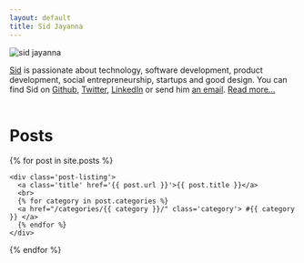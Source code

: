 ```yaml
---
layout: default
title: Sid Jayanna
---
```


<img src="http://www.gravatar.com/avatar/0687e6637524442617cc342a1ee4755c?s=200" alt="sid jayanna">

[Sid](/about) is passionate about technology, software development, product development, social entrepreneurship, startups and good design. You can find Sid on [Github](http://github.com/sjayanna), [Twitter](https://twitter.com/sidjayanna), [ LinkedIn](http://www.linkedin.com/in/sidjayanna) or send him [an email](mailto:sjayanna@gmail.com). [Read more...](/about)
<br /><br />

# Posts

<div class='posts'>
  {% for post in site.posts %}

    <div class='post-listing'>
      <a class='title' href='{{ post.url }}'>{{ post.title }}</a>
      <br>
      {% for category in post.categories %}
      <a href="/categories/{{ category }}/" class='category'> #{{ category }} </a>
      {% endfor %}
    </div>

  {% endfor %}
</div>
